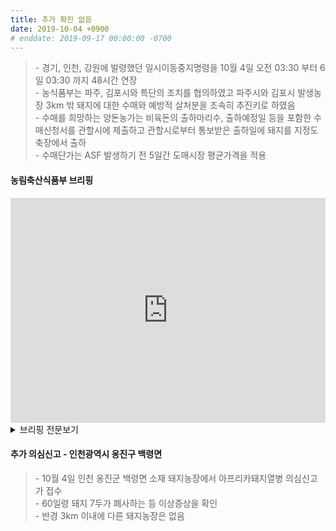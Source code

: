 ```yaml
---
title: 추가 확진 없음
date: 2019-10-04 +0900
# enddate: 2019-09-17 00:00:00 -0700
---
```

> \- 경기, 인천, 강원에 발령했던 일시이동중지명령을 10월 4일 오전 03:30 부터 6일 03:30 까지 48시간 연장  
> \- 농식품부는 파주, 김포시와 특단의 조치를 협의하였고 파주시와 김포시 발생농장 3km 밖 돼지에 대한 수매와 예방적 살처분을 조속히 추진키로 하였음  
> \- 수매를 희망하는 양돈농가는 비육돈의 출하마리수, 출하예정일 등을 포함한 수매신청서를 관할시에 제출하고 관할시로부터 통보받은 출하일에 돼지를 지정도축장에서 출하  
> \- 수매단가는 ASF 발생하기 전 5일간 도매시장 평균가격을 적용  

#### 농림축산식품부 브리핑  
<iframe width="100%" height="360" src="https://www.youtube.com/embed/7o1es0f7RTY" frameborder="0" allow="accelerometer; autoplay; encrypted-media; gyroscope; picture-in-picture" allowfullscreen></iframe>

<details>
<summary>브리핑 전문보기</summary>
<div markdown="1">

(박병홍 농립축산식품부 식품산업정책실장)

10월 1일부터 경기도 파주시와 김포시 소재 양돈농장에서 들어온 3건의 신고와 예찰과정에서 확인한 의심 1건 등 4건은 모두 ASF양성으로 확진되었습니다. 이에 따라 접경지역 방역관리강화를 위해 경기, 인천, 강원에 발령했던 일시이동중지명령을 10월 4일 오전 03:30 부터 6일 03:30 까지 48시간 연장키로 하였습니다. 일시이동중지기간중에는 도축장, 분뇨처리시설 등 축산관련시설에 대한 청소와 일제소독을 실시하고 가축운반차량 등 축산관련 차량은 운행을 중단하고 철저한 내외부 세척과 소독을 실시핧 계획입니다. 

아프리카돼지열병 확산차단을 위해 파주시와 김포시는 발생농장 살처분과 반경 3km 내 예방적 살처분을 진행중에 있습니다. 최근 파주시와 김포시에서 4건의 아프리카돼지열병이 연이어 발생함에 따라 농식품부는 파주 김포시와 특단의 조치를 협의하였고 파주시와 김포시 발생농장 3km 밖 돼지에 대한 수매와 예방적 살처분을 조속히 추진키로 하였습니다. 우선 수매는 오늘부터 즉시 시행하여 8일까지 진행하며 수매 대상은 비육돈으로 하기로 하였습니다. 다만 관내 발생농장 반경 3km 내에 기존 살처분 대상농가는 수매대상에서 제외키로 하였습니다. 원활한 수매진행을 위해 오늘부터 경기도와 파주 김포시에는 수매 상응관을 설치 운영하고 관내양돈농가 대상으로 신청방법과 절차를 안내할 계획입니다. 수매를 희망하는 양돈농가는 비육돈의 출하마리수, 출하예정일 등을 포함한 수매신청서를 관할시에 제출하고 관할시로부터 통보받은 출하일에 돼지를 지정도축장에서 출하하면 됩니다. 수매신청서는 경기도, 파주시, 김포시, 농협, 한돈협회 홈페이지에 사전에 게제할 예정입니다. 생체중 90-110kg 돼지의 경우 110kg 수매 가격으로 정산하고, 110kg 이상 돼지는 지육중량의 110kg 지육단가를 곱한 가격으로 정산할 계획입니다. 아울러 수매단가는 ASF 발생하기 전 5일간 도매시장 평균가격을 적용키로 하였습니다. 농가에서 수매를 신청하면 우선 가축방역관 또는 공수의의 사전정밀검사를 받고 이상이 없는 경우에만 지정도축장으로 출하가 가능하고 도축장에서 추가로 임상해체검사를 거친 위 안전한 돼지만 도축한 후 비축할 계획입니다. 수매가 완료된 이후에는 파주시와 김포시 관내 나머지 돼지 전량에 대하여 예방적 살처분을 조속히 추진할 계획입니다. 살처분은 잔존물 제거작업까지 최대한 신속히 마무리 될 수 있도록 하고 소독 등 방역조치를 철저히 해나가겠습니다. 아울러 연천군의 경우에도 조속히 논의해 발생농장 반경 110km 내 돼지 대상으로 수매와 예방적 살처분을 추진할 계획입니다. 파주시와 김포시 돼지 수매가 신속하고 정확히 이뤄질 수 있도록 경기도, 김포시, 파주시, 농협, 한돈협회 등의 신청방법과 절차에 대한 적극적인 안내와 협조를 부탁드립니다. 이상입니다. 

</div>
</details>

#### 추가 의심신고 - 인천광역시 옹진구 백령면
> \- 10월 4일 인천 옹진군 백령면 소재 돼지농장에서 아프리카돼지열병 의심신고가 접수  
> \- 60일령 돼지 7두가 폐사하는 등 이상증상을 확인  
> \- 반경 3km 이내에 다른 돼지농장은 없음  

